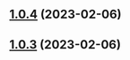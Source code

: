 

## [1.0.4](https://github.com/zwenli/promisify/compare/1.0.3...1.0.4) (2023-02-06)

## [1.0.3](https://github.com/zwenli/promisify/compare/1.0.2...1.0.3) (2023-02-06)